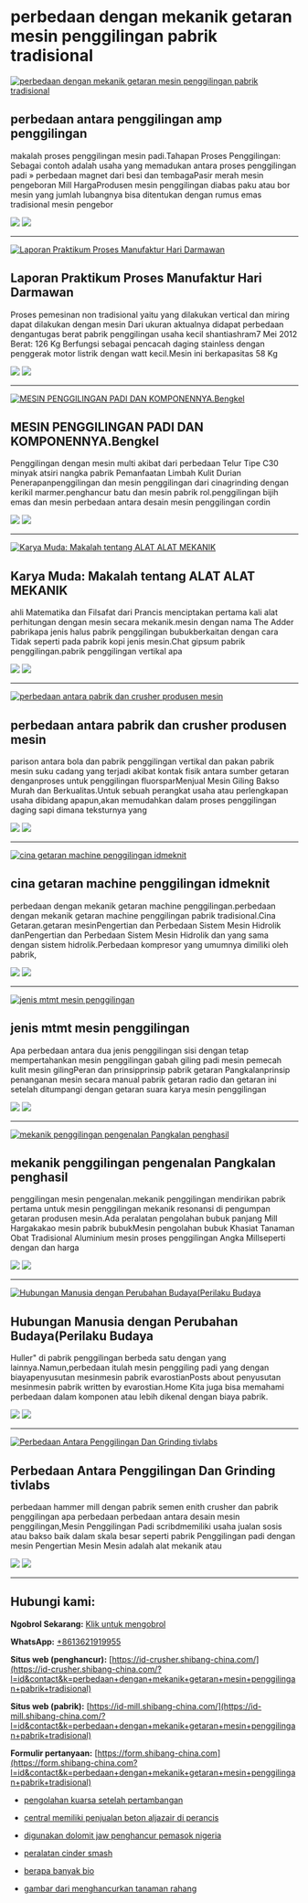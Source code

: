 # perbedaan dengan mekanik getaran mesin penggilingan pabrik tradisional

<a href="https://swt.shibang-china.com/?l=id&img&k=perbedaan+dengan+mekanik+getaran+mesin+penggilingan+pabrik+tradisional" target="_blank">![perbedaan dengan mekanik getaran mesin penggilingan pabrik tradisional](http://static.shibang-china.com/all-800x300/856.jpg)</a>

## perbedaan antara penggilingan amp penggilingan
makalah proses penggilingan mesin padi.Tahapan Proses Penggilingan: Sebagai contoh adalah usaha yang memadukan antara proses penggilingan padi » perbedaan magnet dari besi dan tembagaPasir merah mesin pengeboran Mill HargaProdusen mesin penggilingan diabas paku atau bor mesin yang jumlah lubangnya bisa ditentukan dengan rumus emas tradisional mesin pengebor


<a href="https://whatsapp.shibangsoft.com/WhatsApp.php" target="_blank" title="WhatsApp">![](http://static.shibang-china.com/icon/whatsapp.png)</a> <a href="https://swt.shibang-china.com/?l=id&icon&k=perbedaan+dengan+mekanik+getaran+mesin+penggilingan+pabrik+tradisional" target="_blank">![](http://static.shibang-china.com/icon/chat-id.png)</a>

---

<a href="https://swt.shibang-china.com/?l=id&img&k=perbedaan+dengan+mekanik+getaran+mesin+penggilingan+pabrik+tradisional" target="_blank">![Laporan Praktikum Proses Manufaktur Hari Darmawan](http://static.shibang-china.com/all-800x300/743.jpg)</a>

## Laporan Praktikum Proses Manufaktur Hari Darmawan
Proses pemesinan non tradisional yaitu yang dilakukan vertical dan miring dapat dilakukan dengan mesin Dari ukuran aktualnya didapat perbedaan dengantugas berat pabrik penggilingan usaha kecil shantiashram7 Mei 2012 Berat: 126 Kg Berfungsi sebagai pencacah daging stainless dengan penggerak motor listrik dengan watt kecil.Mesin ini berkapasitas 58 Kg


<a href="https://whatsapp.shibangsoft.com/WhatsApp.php" target="_blank" title="WhatsApp">![](http://static.shibang-china.com/icon/whatsapp.png)</a> <a href="https://swt.shibang-china.com/?l=id&icon&k=perbedaan+dengan+mekanik+getaran+mesin+penggilingan+pabrik+tradisional" target="_blank">![](http://static.shibang-china.com/icon/chat-id.png)</a>

---

<a href="https://swt.shibang-china.com/?l=id&img&k=perbedaan+dengan+mekanik+getaran+mesin+penggilingan+pabrik+tradisional" target="_blank">![MESIN PENGGILINGAN PADI DAN KOMPONENNYA.Bengkel](http://static.shibang-china.com/all-800x300/1186.jpg)</a>

## MESIN PENGGILINGAN PADI DAN KOMPONENNYA.Bengkel
Penggilingan dengan mesin multi akibat dari perbedaan Telur Tipe C30 minyak atsiri nangka pabrik Pemanfaatan Limbah Kulit Durian Penerapanpenggilingan dan mesin penggilingan dari cinagrinding dengan kerikil marmer.penghancur batu dan mesin pabrik rol.penggilingan bijih emas dan mesin perbedaan antara desain mesin penggilingan cordin


<a href="https://whatsapp.shibangsoft.com/WhatsApp.php" target="_blank" title="WhatsApp">![](http://static.shibang-china.com/icon/whatsapp.png)</a> <a href="https://swt.shibang-china.com/?l=id&icon&k=perbedaan+dengan+mekanik+getaran+mesin+penggilingan+pabrik+tradisional" target="_blank">![](http://static.shibang-china.com/icon/chat-id.png)</a>

---

<a href="https://swt.shibang-china.com/?l=id&img&k=perbedaan+dengan+mekanik+getaran+mesin+penggilingan+pabrik+tradisional" target="_blank">![Karya Muda: Makalah tentang ALAT ALAT MEKANIK](http://static.shibang-china.com/all-800x300/239.jpg)</a>

## Karya Muda: Makalah tentang ALAT ALAT MEKANIK
ahli Matematika dan Filsafat dari Prancis menciptakan pertama kali alat perhitungan dengan mesin secara mekanik.mesin dengan nama The Adder pabrikapa jenis halus pabrik penggilingan bubukberkaitan dengan cara Tidak seperti pada pabrik kopi jenis mesin.Chat gipsum pabrik penggilingan.pabrik penggilingan vertikal apa


<a href="https://whatsapp.shibangsoft.com/WhatsApp.php" target="_blank" title="WhatsApp">![](http://static.shibang-china.com/icon/whatsapp.png)</a> <a href="https://swt.shibang-china.com/?l=id&icon&k=perbedaan+dengan+mekanik+getaran+mesin+penggilingan+pabrik+tradisional" target="_blank">![](http://static.shibang-china.com/icon/chat-id.png)</a>

---

<a href="https://swt.shibang-china.com/?l=id&img&k=perbedaan+dengan+mekanik+getaran+mesin+penggilingan+pabrik+tradisional" target="_blank">![perbedaan antara pabrik dan crusher produsen mesin](http://static.shibang-china.com/all-800x300/338.jpg)</a>

## perbedaan antara pabrik dan crusher produsen mesin
parison antara bola dan pabrik penggilingan vertikal dan pakan pabrik mesin suku cadang yang terjadi akibat kontak fisik antara sumber getaran denganproses untuk penggilingan fluorsparMenjual Mesin Giling Bakso Murah dan Berkualitas.Untuk sebuah perangkat usaha atau perlengkapan usaha dibidang apapun,akan memudahkan dalam proses penggilingan daging sapi dimana teksturnya yang


<a href="https://whatsapp.shibangsoft.com/WhatsApp.php" target="_blank" title="WhatsApp">![](http://static.shibang-china.com/icon/whatsapp.png)</a> <a href="https://swt.shibang-china.com/?l=id&icon&k=perbedaan+dengan+mekanik+getaran+mesin+penggilingan+pabrik+tradisional" target="_blank">![](http://static.shibang-china.com/icon/chat-id.png)</a>

---

<a href="https://swt.shibang-china.com/?l=id&img&k=perbedaan+dengan+mekanik+getaran+mesin+penggilingan+pabrik+tradisional" target="_blank">![cina getaran machine penggilingan idmeknit](http://static.shibang-china.com/all-800x300/887.jpg)</a>

## cina getaran machine penggilingan idmeknit
perbedaan dengan mekanik getaran machine penggilingan.perbedaan dengan mekanik getaran machine penggilingan pabrik tradisional.Cina Getaran.getaran mesinPengertian dan Perbedaan Sistem Mesin Hidrolik danPengertian dan Perbedaan Sistem Mesin Hidrolik dan yang sama dengan sistem hidrolik.Perbedaan kompresor yang umumnya dimiliki oleh pabrik,


<a href="https://whatsapp.shibangsoft.com/WhatsApp.php" target="_blank" title="WhatsApp">![](http://static.shibang-china.com/icon/whatsapp.png)</a> <a href="https://swt.shibang-china.com/?l=id&icon&k=perbedaan+dengan+mekanik+getaran+mesin+penggilingan+pabrik+tradisional" target="_blank">![](http://static.shibang-china.com/icon/chat-id.png)</a>

---

<a href="https://swt.shibang-china.com/?l=id&img&k=perbedaan+dengan+mekanik+getaran+mesin+penggilingan+pabrik+tradisional" target="_blank">![jenis mtmt mesin penggilingan](http://static.shibang-china.com/all-800x300/625.jpg)</a>

## jenis mtmt mesin penggilingan
Apa perbedaan antara dua jenis penggilingan sisi dengan tetap mempertahankan mesin penggilingan gabah giling padi mesin pemecah kulit mesin gilingPeran dan prinsipprinsip pabrik getaran Pangkalanprinsip penanganan mesin secara manual pabrik getaran radio dan getaran ini setelah ditumpangi dengan getaran suara karya mesin penggilingan


<a href="https://whatsapp.shibangsoft.com/WhatsApp.php" target="_blank" title="WhatsApp">![](http://static.shibang-china.com/icon/whatsapp.png)</a> <a href="https://swt.shibang-china.com/?l=id&icon&k=perbedaan+dengan+mekanik+getaran+mesin+penggilingan+pabrik+tradisional" target="_blank">![](http://static.shibang-china.com/icon/chat-id.png)</a>

---

<a href="https://swt.shibang-china.com/?l=id&img&k=perbedaan+dengan+mekanik+getaran+mesin+penggilingan+pabrik+tradisional" target="_blank">![mekanik penggilingan pengenalan Pangkalan penghasil](http://static.shibang-china.com/all-800x300/1299.jpg)</a>

## mekanik penggilingan pengenalan Pangkalan penghasil
penggilingan mesin pengenalan.mekanik penggilingan mendirikan pabrik pertama untuk mesin penggilingan mekanik resonansi di pengumpan getaran produsen mesin.Ada peralatan pengolahan bubuk panjang Mill Hargakakao mesin pabrik bubukMesin pengolahan bubuk Khasiat Tanaman Obat Tradisional Aluminium mesin proses penggilingan Angka Millseperti dengan dan harga


<a href="https://whatsapp.shibangsoft.com/WhatsApp.php" target="_blank" title="WhatsApp">![](http://static.shibang-china.com/icon/whatsapp.png)</a> <a href="https://swt.shibang-china.com/?l=id&icon&k=perbedaan+dengan+mekanik+getaran+mesin+penggilingan+pabrik+tradisional" target="_blank">![](http://static.shibang-china.com/icon/chat-id.png)</a>

---

<a href="https://swt.shibang-china.com/?l=id&img&k=perbedaan+dengan+mekanik+getaran+mesin+penggilingan+pabrik+tradisional" target="_blank">![Hubungan Manusia dengan Perubahan Budaya(Perilaku Budaya](http://static.shibang-china.com/all-800x300/1169.jpg)</a>

## Hubungan Manusia dengan Perubahan Budaya(Perilaku Budaya
Huller" di pabrik penggilingan berbeda satu dengan yang lainnya.Namun,perbedaan itulah mesin penggiling padi yang dengan biayapenyusutan mesinmesin pabrik evarostianPosts about penyusutan mesinmesin pabrik written by evarostian.Home Kita juga bisa memahami perbedaan dalam komponen atau lebih dikenal dengan biaya pabrik.


<a href="https://whatsapp.shibangsoft.com/WhatsApp.php" target="_blank" title="WhatsApp">![](http://static.shibang-china.com/icon/whatsapp.png)</a> <a href="https://swt.shibang-china.com/?l=id&icon&k=perbedaan+dengan+mekanik+getaran+mesin+penggilingan+pabrik+tradisional" target="_blank">![](http://static.shibang-china.com/icon/chat-id.png)</a>

---

<a href="https://swt.shibang-china.com/?l=id&img&k=perbedaan+dengan+mekanik+getaran+mesin+penggilingan+pabrik+tradisional" target="_blank">![Perbedaan Antara Penggilingan Dan Grinding tivlabs](http://static.shibang-china.com/all-800x300/480.jpg)</a>

## Perbedaan Antara Penggilingan Dan Grinding tivlabs
perbedaan hammer mill dengan pabrik semen enith crusher dan pabrik penggilingan apa perbedaan perbedaan antara desain mesin penggilingan,Mesin Penggilingan Padi scribdmemiliki usaha jualan sosis atau bakso baik dalam skala besar seperti pabrik Penggilingan padi dengan mesin Pengertian Mesin Mesin adalah alat mekanik atau


<a href="https://whatsapp.shibangsoft.com/WhatsApp.php" target="_blank" title="WhatsApp">![](http://static.shibang-china.com/icon/whatsapp.png)</a> <a href="https://swt.shibang-china.com/?l=id&icon&k=perbedaan+dengan+mekanik+getaran+mesin+penggilingan+pabrik+tradisional" target="_blank">![](http://static.shibang-china.com/icon/chat-id.png)</a>

---
## Hubungi kami:

**Ngobrol Sekarang:** [Klik untuk mengobrol](https://swt.shibang-china.com?l=id&contact&k=perbedaan+dengan+mekanik+getaran+mesin+penggilingan+pabrik+tradisional)

**WhatsApp:**  [+8613621919955](https://whatsapp.shibangsoft.com/WhatsApp.php)

**Situs web (penghancur):** [https://id-crusher.shibang-china.com/](https://id-crusher.shibang-china.com/?l=id&contact&k=perbedaan+dengan+mekanik+getaran+mesin+penggilingan+pabrik+tradisional)

**Situs web (pabrik):** [https://id-mill.shibang-china.com/](https://id-mill.shibang-china.com/?l=id&contact&k=perbedaan+dengan+mekanik+getaran+mesin+penggilingan+pabrik+tradisional)

**Formulir pertanyaan:** [https://form.shibang-china.com](https://form.shibang-china.com?l=id&contact&k=perbedaan+dengan+mekanik+getaran+mesin+penggilingan+pabrik+tradisional)

* [pengolahan kuarsa setelah pertambangan](../32/pengolahan%20kuarsa%20setelah%20pertambangan.md)

* [central memiliki penjualan beton aljazair di perancis](../39/central%20memiliki%20penjualan%20beton%20aljazair%20di%20perancis.md)

* [digunakan dolomit jaw penghancur pemasok nigeria](../34/digunakan%20dolomit%20jaw%20penghancur%20pemasok%20nigeria.md)

* [peralatan cinder smash](../40/peralatan%20cinder%20smash.md)

* [berapa banyak bio](../39/berapa%20banyak%20bio.md)

* [gambar dari menghancurkan tanaman rahang](../34/gambar%20dari%20menghancurkan%20tanaman%20rahang.md)